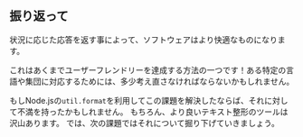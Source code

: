 ## 振り返って

状況に応じた応答を返す事によって、ソフトウェアはより快適なものになります。

これはあくまでユーザーフレンドリーを達成する方法の一つです！ある特定の言語や集団に対応するためには、多少考え直さなければならないかもしれません。

もしNode.jsの`util.format`を利用してこの課題を解決したならば、それに対して不満を持ったかもしれません。
もちろん、より良いテキスト整形のツールは沢山あります。
では、次の課題ではそれについて掘り下げていきましょう。
